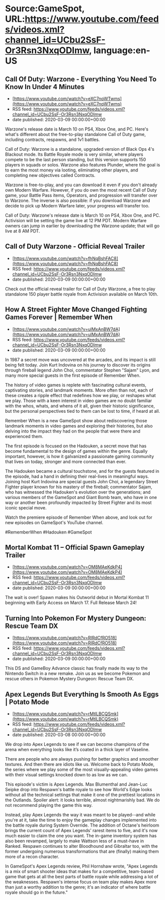 # Source:GameSpot, URL:https://www.youtube.com/feeds/videos.xml?channel_id=UCbu2SsF-Or3Rsn3NxqODImw, language:en-US

## Call Of Duty: Warzone - Everything You Need To Know In Under 4 Minutes
 - [https://www.youtube.com/watch?v=eXC7nqWTwms](https://www.youtube.com/watch?v=eXC7nqWTwms)
 - RSS feed: https://www.youtube.com/feeds/videos.xml?channel_id=UCbu2SsF-Or3Rsn3NxqODImw
 - date published: 2020-03-09 00:00:00+00:00

Warzone's release date is March 10 on PS4, Xbox One, and PC. Here's what's different about the free-to-play standalone Call of Duty game, including contracts, respawns, and 1v1 battles.

Call of Duty: Warzone is a standalone, upgraded version of Black Ops 4's Blackout mode. Its Battle Royale mode is very similar, where players compete to be the last person standing, but this version supports 150 players in squads or solos. Warzone also features Plunder, where the goal is to earn the most money via looting, eliminating other players, and completing new objectives called Contracts.

Warzone is free-to-play, and you can download it even if you don't already own Modern Warfare. However, if you do own the most recent Call of Duty game, your Battle Pass items, Operators, and progression will transfer over to Warzone. The inverse is also possible: if you download Warzone and decide to pick up Modern Warfare later, your progress will transfer too.

Call of Duty: Warzone's release date is March 10 on PS4, Xbox One, and PC. Activision will be setting the game live at 12 PM PDT. Modern Warfare owners can jump in earlier by downloading the Warzone update; that will go live at 8 AM PDT.

## Call of Duty Warzone - Official Reveal Trailer
 - [https://www.youtube.com/watch?v=fhNqBshFAC8](https://www.youtube.com/watch?v=fhNqBshFAC8)
 - RSS feed: https://www.youtube.com/feeds/videos.xml?channel_id=UCbu2SsF-Or3Rsn3NxqODImw
 - date published: 2020-03-09 00:00:00+00:00

Check out the official reveal trailer for Call of Duty Warzone, a free to play standalone 150 player battle royale from Activision available on March 10th.

## How A Street Fighter Move Changed Fighting Games Forever | Remember When
 - [https://www.youtube.com/watch?v=uIMxAnBW7dA](https://www.youtube.com/watch?v=uIMxAnBW7dA)
 - RSS feed: https://www.youtube.com/feeds/videos.xml?channel_id=UCbu2SsF-Or3Rsn3NxqODImw
 - date published: 2020-03-09 00:00:00+00:00

In 1987 a secret move was uncovered at the arcades, and its impact is still being felt today. Join Kurt Indovina on his journey to discover its origins through fireball legend John Choi, commentator Stephen "Sajam" Lyon, and many more special guests in the first episode of Remember When.

The history of video games is replete with fascinating cultural events, captivating stories, and landmark moments. More often than not, each of these creates a ripple effect that redefines how we play, or reshapes what we play. Those with a keen interest in video games are no doubt familiar with the whos, whats, and whens of it all, given their historic significance, but the personal perspectives tied to them can be lost to time, if heard at all.

Remember When is a new GameSpot show about rediscovering those landmark moments in video games and exploring their histories, but also delving into the impact they had on the people that were there and experienced them. 

The first episode is focused on the Hadouken, a secret move that has become fundamental to the design of games within the genre. Equally important, however, is how it galvanized a passionate gaming community that lives on today, stronger and more connected than ever. 

The Hadouken became a cultural touchstone, and for the guests featured in the episode, had a hand in defining their real-lives in meaningful ways. Joining host Kurt Indovina are special guests John Choi, a legendary Street Fighter player known for his mastery of the fireball; commentator Sajam, who has witnessed the Hadouken's  evolution over the generations; and various members of the GameSpot and Giant Bomb team, who have in one way or another been profoundly impacted by Street Fighter and its most iconic special move. 

Watch the premiere episode of Remember When above, and look out for new episodes on GameSpot's YouTube channel.

#RememberWhen #Hadouken #GameSpot

## Mortal Kombat 11 – Official Spawn Gameplay Trailer
 - [https://www.youtube.com/watch?v=OM8MAeKdkP4](https://www.youtube.com/watch?v=OM8MAeKdkP4)
 - RSS feed: https://www.youtube.com/feeds/videos.xml?channel_id=UCbu2SsF-Or3Rsn3NxqODImw
 - date published: 2020-03-09 00:00:00+00:00

The wait is over! Spawn makes his Outworld debut in Mortal Kombat 11 beginning with Early Access on March 17. Full Release March 24!

## Turning Into Pokemon For Mystery Dungeon: Rescue Team DX
 - [https://www.youtube.com/watch?v=RIRdCfRO518](https://www.youtube.com/watch?v=RIRdCfRO518)
 - RSS feed: https://www.youtube.com/feeds/videos.xml?channel_id=UCbu2SsF-Or3Rsn3NxqODImw
 - date published: 2020-03-09 00:00:00+00:00

This DS and GameBoy Advance classic has finally made its way to the Nintendo Switch in a new remake. Join us as we become Pokemon and rescue others in Pokemon Mystery Dungeon: Rescue Team DX.

## Apex Legends But Everything Is Smooth As Eggs | Potato Mode
 - [https://www.youtube.com/watch?v=rMtlLBCQSmk](https://www.youtube.com/watch?v=rMtlLBCQSmk)
 - RSS feed: https://www.youtube.com/feeds/videos.xml?channel_id=UCbu2SsF-Or3Rsn3NxqODImw
 - date published: 2020-03-08 00:00:00+00:00

We drop into Apex Legends to see if we can become champions of the arena when everything looks like it’s coated in a thick layer of Vaseline. 

There are people who are always pushing for better graphics and smoother textures. And then there are idiots like us. Welcome back to Potato Mode, the series where we play some of the most visually-appealing video games with their visual settings knocked down to as low as we can.

This episode's victim is Apex Legends. Max Blumenthal and Jean-Luc Seipke drop into Respawn's battle royale to see how World's Edge looks without all the technical settings that make it one of the prettiest locations in the Outlands. Spoiler alert: it looks terrible, almost nightmarishly bad. We do not recommend playing the game this way.

Instead, play Apex Legends the way it was meant to be played--and while you're at it, take the time to enjoy the gameplay changes implemented into the battle royale during System Override. The addition of Octane's heirloom brings the current count of Apex Legends' rarest items to five, and it's now much easier to claim the one you want. The in-game inventory system has also been revamped, largely to make Wattson less of a must-have in Ranked. Respawn continues to alter Bloodhound and Gibraltar too, with the former undergoing numerous transformations that are (finally) making them more of a recon character.

In GameSpot's Apex Legends review, Phil Hornshaw wrote, "Apex Legends is a mix of smart shooter ideas that makes for a competitive, team-based game that gets at all the best parts of battle royale while addressing a lot of the weaknesses. Respawn's intense focus on team play makes Apex more than just a worthy addition to the genre; it's an indicator of where battle royale should go in the future."

